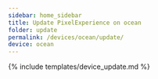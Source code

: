 ```yaml
---
sidebar: home_sidebar
title: Update PixelExperience on ocean
folder: update
permalink: /devices/ocean/update/
device: ocean
---
```

{% include templates/device_update.md %}
